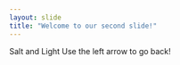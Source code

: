 ```yaml
---
layout: slide
title: "Welcome to our second slide!"
---
```

Salt and Light
Use the left arrow to go back!
